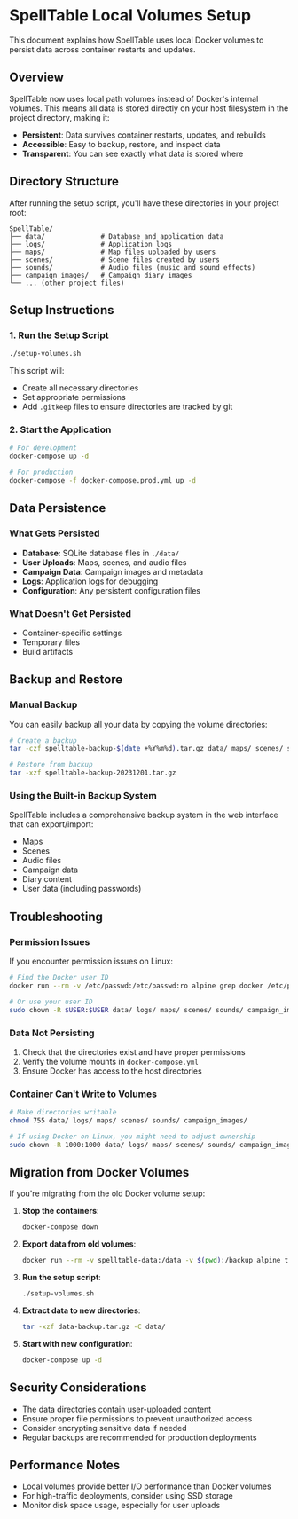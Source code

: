 # SpellTable Local Volumes Setup

This document explains how SpellTable uses local Docker volumes to persist data across container restarts and updates.

## Overview

SpellTable now uses local path volumes instead of Docker's internal volumes. This means all data is stored directly on your host filesystem in the project directory, making it:

- **Persistent**: Data survives container restarts, updates, and rebuilds
- **Accessible**: Easy to backup, restore, and inspect data
- **Transparent**: You can see exactly what data is stored where

## Directory Structure

After running the setup script, you'll have these directories in your project root:

```
SpellTable/
├── data/              # Database and application data
├── logs/              # Application logs
├── maps/              # Map files uploaded by users
├── scenes/            # Scene files created by users
├── sounds/            # Audio files (music and sound effects)
├── campaign_images/   # Campaign diary images
└── ... (other project files)
```

## Setup Instructions

### 1. Run the Setup Script

```bash
./setup-volumes.sh
```

This script will:
- Create all necessary directories
- Set appropriate permissions
- Add `.gitkeep` files to ensure directories are tracked by git

### 2. Start the Application

```bash
# For development
docker-compose up -d

# For production
docker-compose -f docker-compose.prod.yml up -d
```

## Data Persistence

### What Gets Persisted

- **Database**: SQLite database files in `./data/`
- **User Uploads**: Maps, scenes, and audio files
- **Campaign Data**: Campaign images and metadata
- **Logs**: Application logs for debugging
- **Configuration**: Any persistent configuration files

### What Doesn't Get Persisted

- Container-specific settings
- Temporary files
- Build artifacts

## Backup and Restore

### Manual Backup

You can easily backup all your data by copying the volume directories:

```bash
# Create a backup
tar -czf spelltable-backup-$(date +%Y%m%d).tar.gz data/ maps/ scenes/ sounds/ campaign_images/

# Restore from backup
tar -xzf spelltable-backup-20231201.tar.gz
```

### Using the Built-in Backup System

SpellTable includes a comprehensive backup system in the web interface that can export/import:

- Maps
- Scenes
- Audio files
- Campaign data
- Diary content
- User data (including passwords)

## Troubleshooting

### Permission Issues

If you encounter permission issues on Linux:

```bash
# Find the Docker user ID
docker run --rm -v /etc/passwd:/etc/passwd:ro alpine grep docker /etc/passwd

# Or use your user ID
sudo chown -R $USER:$USER data/ logs/ maps/ scenes/ sounds/ campaign_images/
```

### Data Not Persisting

1. Check that the directories exist and have proper permissions
2. Verify the volume mounts in `docker-compose.yml`
3. Ensure Docker has access to the host directories

### Container Can't Write to Volumes

```bash
# Make directories writable
chmod 755 data/ logs/ maps/ scenes/ sounds/ campaign_images/

# If using Docker on Linux, you might need to adjust ownership
sudo chown -R 1000:1000 data/ logs/ maps/ scenes/ sounds/ campaign_images/
```

## Migration from Docker Volumes

If you're migrating from the old Docker volume setup:

1. **Stop the containers**:
   ```bash
   docker-compose down
   ```

2. **Export data from old volumes**:
   ```bash
   docker run --rm -v spelltable-data:/data -v $(pwd):/backup alpine tar -czf /backup/data-backup.tar.gz -C /data .
   ```

3. **Run the setup script**:
   ```bash
   ./setup-volumes.sh
   ```

4. **Extract data to new directories**:
   ```bash
   tar -xzf data-backup.tar.gz -C data/
   ```

5. **Start with new configuration**:
   ```bash
   docker-compose up -d
   ```

## Security Considerations

- The data directories contain user-uploaded content
- Ensure proper file permissions to prevent unauthorized access
- Consider encrypting sensitive data if needed
- Regular backups are recommended for production deployments

## Performance Notes

- Local volumes provide better I/O performance than Docker volumes
- For high-traffic deployments, consider using SSD storage
- Monitor disk space usage, especially for user uploads
